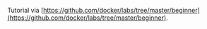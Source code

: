 Tutorial via [https://github.com/docker/labs/tree/master/beginner](https://github.com/docker/labs/tree/master/beginner).

